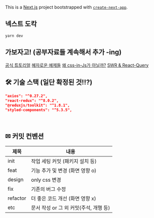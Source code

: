 This is a [Next.js](https://nextjs.org/) project bootstrapped with [`create-next-app`](https://github.com/vercel/next.js/tree/canary/packages/create-next-app).

## 넥스트 도칵
```
yarn dev
```

## 가보자고! (공부자료들 계속해서 추가 -ing)
[공식 튜토리얼](https://nextjs.org/learn/foundations/about-nextjs/what-is-nextjs)
[혜자로운 예제들](https://github.com/vercel/next.js/tree/canary/examples)
[왜 css-in-Js가 아닐까?](https://fe-developers.kakaoent.com/2022/220210-css-in-kakaowebtoon/)
[SWR & React-Query](https://fe-developers.kakaoent.com/2022/220224-data-fetching-libs/)


## 🛠 기술 스택 (일단 확정된 것!!?)

```json
"axios": "^0.27.2",
"react-redux": "^8.0.2",
"@reduxjs/toolkit": "^1.8.1",
"styled-components": "^5.3.5",
```

<br />

## ✉ 커밋 컨벤션

| 제목      | 내용                             |
| -------- | ------------------------------- |
| init     | 작업 세팅 커밋 (패키지 설치 등)       |
| feat     | 기능 추가 및 변경 (화면 영향 o)       |
| design   | only css 변경                    |
| fix      | 기존의 버그 수정                    |
| refactor | 더 좋은 코드 개선 (화면 영향 x)       |
| etc      | 문서 작성 or 그 외 커밋(주석, 개행 등) |
